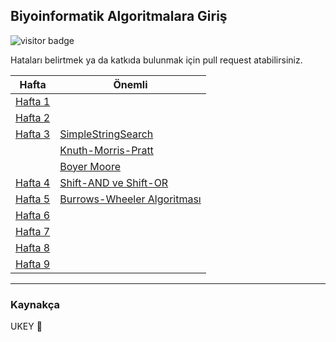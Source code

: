 ## Biyoinformatik Algoritmalara Giriş

![visitor badge](https://visitor-badge.glitch.me/badge?page_id=LIIIs4ma.BiyoinformatikAG)

Hataları belirtmek ya da katkıda bulunmak için pull request atabilirsiniz.

| Hafta | Önemli |
|-|-|
|[Hafta 1](https://github.com/LIIIs4ma/BiyoinformatikAG/blob/main/hafta1.md)| 
|[Hafta 2](https://github.com/LIIIs4ma/BiyoinformatikAG/blob/main/hafta2.md)| 
|[Hafta 3](https://github.com/LIIIs4ma/BiyoinformatikAG/blob/main/hafta3.md)| [SimpleStringSearch](https://github.com/LIIIs4ma/BiyoinformatikAG/blob/main/hafta3.md#simplestringsearch)|
| |[Knuth-Morris-Pratt](https://github.com/LIIIs4ma/BiyoinformatikAG/blob/main/hafta3.md#knuth-morris-pratt)|
| |[Boyer Moore](https://github.com/LIIIs4ma/BiyoinformatikAG/blob/main/hafta3.md#boyer-moore-algoritması)|
|[Hafta 4](https://github.com/LIIIs4ma/BiyoinformatikAG/blob/main/hafta4.md)| [Shift-AND ve Shift-OR](https://github.com/LIIIs4ma/BiyoinformatikAG/blob/main/hafta4.md#shift-and-ve-shift-or-algoritması)| 
|[Hafta 5](https://github.com/LIIIs4ma/BiyoinformatikAG/blob/main/hafta5.md)| [Burrows-Wheeler Algoritması](https://github.com/LIIIs4ma/BiyoinformatikAG/blob/main/hafta5.md#burrows-wheeler-algoritması)| 
|[Hafta 6](https://github.com/LIIIs4ma/BiyoinformatikAG/blob/main/hafta6.md)| 
|[Hafta 7](https://github.com/LIIIs4ma/BiyoinformatikAG/blob/main/hafta7.md)| 
|[Hafta 8](https://github.com/LIIIs4ma/BiyoinformatikAG/blob/main/hafta8.md)|
|[Hafta 9](https://github.com/LIIIs4ma/BiyoinformatikAG/blob/main/hafta9.md)| 

 

---

### Kaynakça
UKEY 🥱
